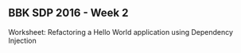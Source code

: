 ## BBK SDP 2016 - Week 2
Worksheet: Refactoring a Hello World application using Dependency Injection